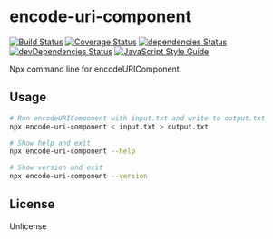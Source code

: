 # encode-uri-component

[![Build Status](https://travis-ci.com/Gerhut/encode-uri-component.svg?branch=master)](https://travis-ci.com/Gerhut/encode-uri-component)
[![Coverage Status](https://coveralls.io/repos/github/Gerhut/encode-uri-component/badge.svg?branch=master)](https://coveralls.io/github/Gerhut/encode-uri-component?branch=master)
[![dependencies Status](https://david-dm.org/Gerhut/encode-uri-component/status.svg)](https://david-dm.org/Gerhut/encode-uri-component)
[![devDependencies Status](https://david-dm.org/Gerhut/encode-uri-component/dev-status.svg)](https://david-dm.org/Gerhut/encode-uri-component?type=dev)
[![JavaScript Style Guide](https://img.shields.io/badge/code%20style-standard-brightgreen.svg)](http://standardjs.com/)

Npx command line for encodeURIComponent.

## Usage

```bash
# Run encodeURIComponent with input.txt and write to output.txt
npx encode-uri-component < input.txt > output.txt
```

```bash
# Show help and exit
npx encode-uri-component --help

# Show version and exit
npx encode-uri-component --version
```

## License

Unlicense
